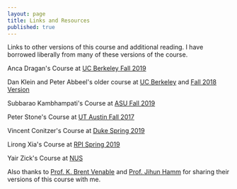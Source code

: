 ```yaml
---
layout: page
title: Links and Resources
published: true
---
```


Links to other versions of this course and additional reading.  I have borrowed liberally from many of these versions of the course.

Anca Dragan's Course at [UC Berkeley Fall 2019](http://inst.eecs.berkeley.edu/~cs188/fa19/)

Dan Klein and Peter Abbeel's older course at [UC Berkeley](http://ai.berkeley.edu/home.html) and [Fall 2018 Version](https://inst.eecs.berkeley.edu/~cs188/fa18/index.html)

Subbarao Kambhampati's Course at [ASU Fall 2019](http://rakaposhi.eas.asu.edu/cse471/)

Peter Stone's Course at [UT Austin Fall 2017](http://www.cs.utexas.edu/~pstone/Courses/343Hfall17/)

Vincent Conitzer's Course at [Duke Spring 2019](http://www2.cs.duke.edu/courses/spring19/compsci270/)

Lirong Xia's Course at [RPI Spring 2019](https://www.cs.rpi.edu/~xial/Teaching/2019SAI/)

Yair Zick's Course at [NUS](https://www.comp.nus.edu.sg/~zick/teaching.html)

Also thanks to [Prof. K. Brent Venable](https://sites.google.com/site/kbrentvenable/) and [Prof. Jihun Hamm](http://www.cs.tulane.edu/~jhamm3/) for sharing their versions of this course with me.

